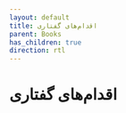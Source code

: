 ```yaml
---
layout: default
title: اقدام‌های گفتاری
parent: Books
has_children: true
direction: rtl
---
```


# اقدام‌های گفتاری
